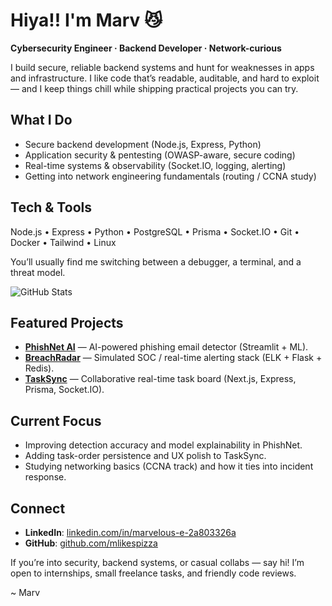 # Hiya!! I'm Marv 😼

**Cybersecurity Engineer · Backend Developer · Network-curious**

I build secure, reliable backend systems and hunt for weaknesses in apps and infrastructure. I like code that’s readable, auditable, and hard to exploit — and I keep things chill while shipping practical projects you can try.

## What I Do
- Secure backend development (Node.js, Express, Python)
- Application security & pentesting (OWASP-aware, secure coding)
- Real-time systems & observability (Socket.IO, logging, alerting)
- Getting into network engineering fundamentals (routing / CCNA study)

## Tech & Tools
Node.js • Express • Python • PostgreSQL • Prisma • Socket.IO • Git • Docker • Tailwind • Linux

You’ll usually find me switching between a debugger, a terminal, and a threat model.

![GitHub Stats](https://github-readme-stats.vercel.app/api?username=mlikespizza&show_icons=true&theme=radical)

## Featured Projects
- **[PhishNet AI](https://github.com/mlikespizza/phishnet-ai)** — AI-powered phishing email detector (Streamlit + ML).
- **[BreachRadar](https://github.com/mlikespizza/breachradar)** — Simulated SOC / real-time alerting stack (ELK + Flask + Redis).
- **[TaskSync](https://github.com/mlikespizza/task-sync)** — Collaborative real-time task board (Next.js, Express, Prisma, Socket.IO).

## Current Focus
- Improving detection accuracy and model explainability in PhishNet.
- Adding task-order persistence and UX polish to TaskSync.
- Studying networking basics (CCNA track) and how it ties into incident response.

## Connect
- **LinkedIn**: [linkedin.com/in/marvelous-e-2a803326a](https://linkedin.com/in/marvelous-e-2a803326a)
- **GitHub**: [github.com/mlikespizza](https://github.com/mlikespizza)

If you’re into security, backend systems, or casual collabs — say hi! I’m open to internships, small freelance tasks, and friendly code reviews.

~ Marv
